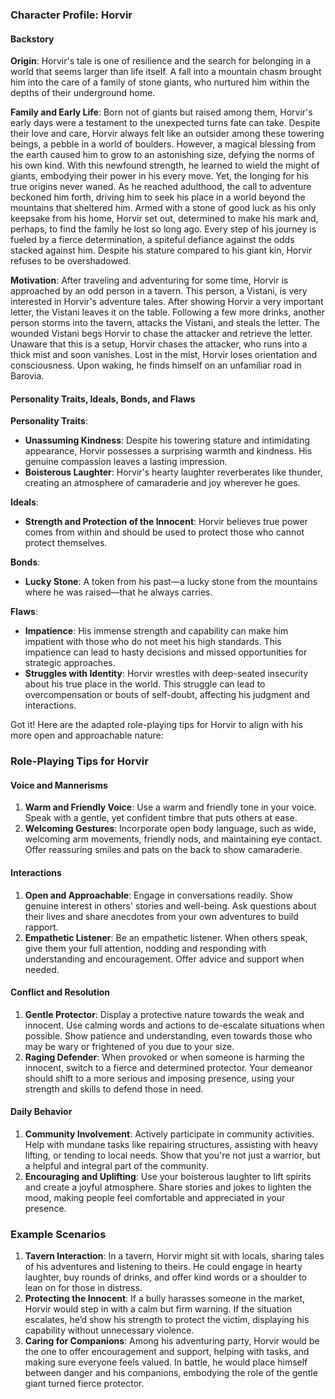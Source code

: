 ### Character Profile: Horvir

#### Backstory
**Origin**:
Horvir's tale is one of resilience and the search for belonging in a world that seems larger than life itself. A fall into a mountain chasm brought him into the care of a family of stone giants, who nurtured him within the depths of their underground home.

**Family and Early Life**:
Born not of giants but raised among them, Horvir's early days were a testament to the unexpected turns fate can take. Despite their love and care, Horvir always felt like an outsider among these towering beings, a pebble in a world of boulders. However, a magical blessing from the earth caused him to grow to an astonishing size, defying the norms of his own kind. With this newfound strength, he learned to wield the might of giants, embodying their power in his every move. Yet, the longing for his true origins never waned. As he reached adulthood, the call to adventure beckoned him forth, driving him to seek his place in a world beyond the mountains that sheltered him. Armed with a stone of good luck as his only keepsake from his home, Horvir set out, determined to make his mark and, perhaps, to find the family he lost so long ago. Every step of his journey is fueled by a fierce determination, a spiteful defiance against the odds stacked against him. Despite his stature compared to his giant kin, Horvir refuses to be overshadowed.

**Motivation**:
After traveling and adventuring for some time, Horvir is approached by an odd person in a tavern. This person, a Vistani, is very interested in Horvir's adventure tales. After showing Horvir a very important letter, the Vistani leaves it on the table. Following a few more drinks, another person storms into the tavern, attacks the Vistani, and steals the letter. The wounded Vistani begs Horvir to chase the attacker and retrieve the letter. Unaware that this is a setup, Horvir chases the attacker, who runs into a thick mist and soon vanishes. Lost in the mist, Horvir loses orientation and consciousness. Upon waking, he finds himself on an unfamiliar road in Barovia.

#### Personality Traits, Ideals, Bonds, and Flaws

**Personality Traits**:
- **Unassuming Kindness**: Despite his towering stature and intimidating appearance, Horvir possesses a surprising warmth and kindness. His genuine compassion leaves a lasting impression.
- **Boisterous Laughter**: Horvir's hearty laughter reverberates like thunder, creating an atmosphere of camaraderie and joy wherever he goes.

**Ideals**:
- **Strength and Protection of the Innocent**: Horvir believes true power comes from within and should be used to protect those who cannot protect themselves.

**Bonds**:
- **Lucky Stone**: A token from his past—a lucky stone from the mountains where he was raised—that he always carries.

**Flaws**:
- **Impatience**: His immense strength and capability can make him impatient with those who do not meet his high standards. This impatience can lead to hasty decisions and missed opportunities for strategic approaches.
- **Struggles with Identity**: Horvir wrestles with deep-seated insecurity about his true place in the world. This struggle can lead to overcompensation or bouts of self-doubt, affecting his judgment and interactions.

Got it! Here are the adapted role-playing tips for Horvir to align with his more open and approachable nature:

### Role-Playing Tips for Horvir

#### Voice and Mannerisms
1. **Warm and Friendly Voice**: Use a warm and friendly tone in your voice. Speak with a gentle, yet confident timbre that puts others at ease.
2. **Welcoming Gestures**: Incorporate open body language, such as wide, welcoming arm movements, friendly nods, and maintaining eye contact. Offer reassuring smiles and pats on the back to show camaraderie.

#### Interactions
1. **Open and Approachable**: Engage in conversations readily. Show genuine interest in others' stories and well-being. Ask questions about their lives and share anecdotes from your own adventures to build rapport.
2. **Empathetic Listener**: Be an empathetic listener. When others speak, give them your full attention, nodding and responding with understanding and encouragement. Offer advice and support when needed.

#### Conflict and Resolution
1. **Gentle Protector**: Display a protective nature towards the weak and innocent. Use calming words and actions to de-escalate situations when possible. Show patience and understanding, even towards those who may be wary or frightened of you due to your size.
2. **Raging Defender**: When provoked or when someone is harming the innocent, switch to a fierce and determined protector. Your demeanor should shift to a more serious and imposing presence, using your strength and skills to defend those in need.

#### Daily Behavior
1. **Community Involvement**: Actively participate in community activities. Help with mundane tasks like repairing structures, assisting with heavy lifting, or tending to local needs. Show that you're not just a warrior, but a helpful and integral part of the community.
2. **Encouraging and Uplifting**: Use your boisterous laughter to lift spirits and create a joyful atmosphere. Share stories and jokes to lighten the mood, making people feel comfortable and appreciated in your presence.

### Example Scenarios

1. **Tavern Interaction**: In a tavern, Horvir might sit with locals, sharing tales of his adventures and listening to theirs. He could engage in hearty laughter, buy rounds of drinks, and offer kind words or a shoulder to lean on for those in distress.
2. **Protecting the Innocent**: If a bully harasses someone in the market, Horvir would step in with a calm but firm warning. If the situation escalates, he’d show his strength to protect the victim, displaying his capability without unnecessary violence.
3. **Caring for Companions**: Among his adventuring party, Horvir would be the one to offer encouragement and support, helping with tasks, and making sure everyone feels valued. In battle, he would place himself between danger and his companions, embodying the role of the gentle giant turned fierce protector.
